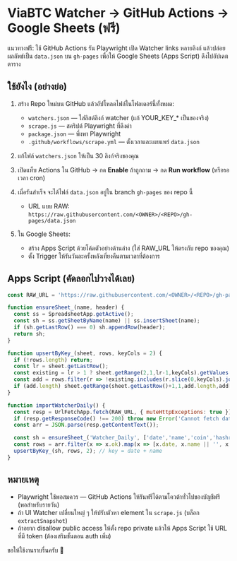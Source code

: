 
# ViaBTC Watcher → GitHub Actions → Google Sheets (ฟรี)

แนวทางฟรี: ใช้ GitHub Actions รัน Playwright เปิด Watcher links หลายลิงก์ แล้วปล่อยผลลัพธ์เป็น `data.json` บน `gh-pages` เพื่อให้ Google Sheets (Apps Script) ดึงไปอัปเดตตาราง

## ใช้ยังไง (อย่างย่อ)
1) สร้าง Repo ใหม่บน GitHub แล้วอัปโหลดไฟล์ในโฟลเดอร์นี้ทั้งหมด:
   - `watchers.json` — ใส่ลิสต์ลิงก์ watcher (แก้ YOUR_KEY_* เป็นของจริง)
   - `scrape.js` — สคริปต์ Playwright ที่ดึงค่า
   - `package.json` — พึ่งพา Playwright
   - `.github/workflows/scrape.yml` — ตั้งเวลาและเผยแพร่ `data.json`

2) แก้ไฟล์ `watchers.json` ให้เป็น 30 ลิงก์จริงของคุณ

3) เปิดแท็บ Actions ใน GitHub → กด **Enable** ถ้าถูกถาม → กด **Run workflow** (หรือรอเวลา cron)

4) เมื่อรันสำเร็จ จะได้ไฟล์ `data.json` อยู่ใน branch `gh-pages` ของ repo นี้
   - URL แบบ RAW: `https://raw.githubusercontent.com/<OWNER>/<REPO>/gh-pages/data.json`

5) ใน Google Sheets:
   - สร้าง Apps Script ด้วยโค้ดตัวอย่างด้านล่าง (ใส่ RAW_URL ให้ตรงกับ repo ของคุณ)
   - ตั้ง Trigger ให้รันวันละครั้งหลังเที่ยงคืนตามเวลาที่ต้องการ

## Apps Script (คัดลอกไปวางได้เลย)
```javascript
const RAW_URL = 'https://raw.githubusercontent.com/<OWNER>/<REPO>/gh-pages/data.json'; // เปลี่ยนให้ตรง repo คุณ

function ensureSheet_(name, header) {
  const ss = SpreadsheetApp.getActive();
  const sh = ss.getSheetByName(name) || ss.insertSheet(name);
  if (sh.getLastRow() === 0) sh.appendRow(header);
  return sh;
}

function upsertByKey_(sheet, rows, keyCols = 2) {
  if (!rows.length) return;
  const lr = sheet.getLastRow();
  const existing = lr > 1 ? sheet.getRange(2,1,lr-1,keyCols).getValues().map(r => r.join('|')) : [];
  const add = rows.filter(r => !existing.includes(r.slice(0,keyCols).join('|')));
  if (add.length) sheet.getRange(sheet.getLastRow()+1,1,add.length,add[0].length).setValues(add);
}

function importWatcherDaily() {
  const resp = UrlFetchApp.fetch(RAW_URL, { muteHttpExceptions: true });
  if (resp.getResponseCode() !== 200) throw new Error('Cannot fetch data.json ('+resp.getResponseCode()+')');
  const arr = JSON.parse(resp.getContentText());

  const sh = ensureSheet_('Watcher_Daily', ['date','name','coin','hashrate_24h','workers','access_key','url','ts']);
  const rows = arr.filter(x => x.ok).map(x => [x.date, x.name || '', x.coin || '', x.hashrate_24h || '', x.workers || '', x.access_key || '', x.url, x.ts ]);
  upsertByKey_(sh, rows, 2); // key = date + name
}
```

## หมายเหตุ
- Playwright ใช้พอสมควร — GitHub Actions ให้รันฟรีได้ตามโควต้าทั่วไปของบัญชีฟรี (พอสำหรับรายวัน)
- ถ้า UI Watcher เปลี่ยนใหญ่ ๆ ให้ปรับตัวหา element ใน `scrape.js` (บล็อก `extractSnapshot`)
- ถ้าอยาก disallow public access ให้ตั้ง repo private แล้วให้ Apps Script ใช้ URL ที่มี token (ต้องเสริมขั้นตอน auth เพิ่ม)

ขอให้ใช้งานราบรื่นครับ 🚀
